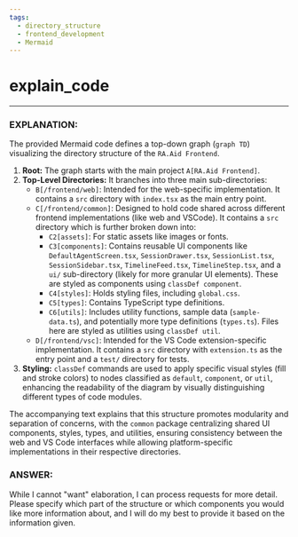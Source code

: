 ```yaml
---
tags:
  - directory_structure
  - frontend_development
  - Mermaid
---
```

# explain_code

---

### EXPLANATION:

The provided Mermaid code defines a top-down graph (`graph TD`) visualizing the directory structure of the `RA.Aid Frontend`.

1.  **Root:** The graph starts with the main project `A[RA.Aid Frontend]`.
2.  **Top-Level Directories:** It branches into three main sub-directories:
    *   `B[/frontend/web]`: Intended for the web-specific implementation. It contains a `src` directory with `index.tsx` as the main entry point.
    *   `C[/frontend/common]`: Designed to hold code shared across different frontend implementations (like web and VSCode). It contains a `src` directory which is further broken down into:
        *   `C2[assets]`: For static assets like images or fonts.
        *   `C3[components]`: Contains reusable UI components like `DefaultAgentScreen.tsx`, `SessionDrawer.tsx`, `SessionList.tsx`, `SessionSidebar.tsx`, `TimelineFeed.tsx`, `TimelineStep.tsx`, and a `ui/` sub-directory (likely for more granular UI elements). These are styled as components using `classDef component`.
        *   `C4[styles]`: Holds styling files, including `global.css`.
        *   `C5[types]`: Contains TypeScript type definitions.
        *   `C6[utils]`: Includes utility functions, sample data (`sample-data.ts`), and potentially more type definitions (`types.ts`). Files here are styled as utilities using `classDef util`.
    *   `D[/frontend/vsc]`: Intended for the VS Code extension-specific implementation. It contains a `src` directory with `extension.ts` as the entry point and a `test/` directory for tests.
3.  **Styling:** `classDef` commands are used to apply specific visual styles (fill and stroke colors) to nodes classified as `default`, `component`, or `util`, enhancing the readability of the diagram by visually distinguishing different types of code modules.

The accompanying text explains that this structure promotes modularity and separation of concerns, with the `common` package centralizing shared UI components, styles, types, and utilities, ensuring consistency between the web and VS Code interfaces while allowing platform-specific implementations in their respective directories.

### ANSWER:

While I cannot "want" elaboration, I can process requests for more detail. Please specify which part of the structure or which components you would like more information about, and I will do my best to provide it based on the information given.


